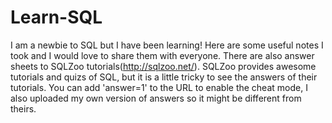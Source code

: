 # Learn-SQL
I am a newbie to SQL but I have been learning! Here are some useful notes I took and I would love to share them with everyone.
There are also answer sheets to SQLZoo tutorials(http://sqlzoo.net/). SQLZoo provides awesome tutorials and quizs of SQL, but it is a little tricky to see the answers of their tutorials.
You can add 'answer=1' to the URL to enable the cheat mode, I also uploaded my own version of answers so it might be different from theirs. 
